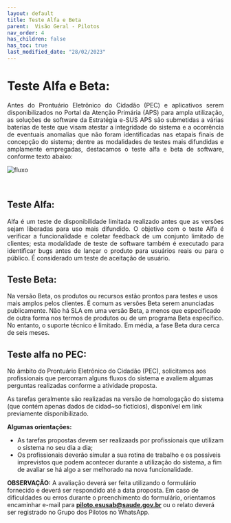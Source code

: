 ```yaml
---
layout: default
title: Teste Alfa e Beta
parent:  Visão Geral - Pilotos
nav_order: 4
has_children: false
has_toc: true
last_modified_date: "28/02/2023"
---
```


# Teste Alfa e Beta:

<p style="text-align:justify">Antes do Prontuário Eletrônico do Cidadão (PEC) e aplicativos serem disponibilizados no Portal da Atenção Primária (APS) para ampla utilização, as soluções de software da Estratégia e-SUS APS são submetidas a várias baterias de teste que visam atestar a integridade do sistema e a ocorrência de eventuais anomalias que não foram identificadas nas etapais finais de concepção do sistema; dentre as modalidades de testes mais difundidas e amplamente empregadas, destacamos o teste alfa e beta de software, conforme texto abaixo:</p>

![fluxo](./media/releases.PNG)

<br>

## Teste Alfa:

<p style="text-align:justify">Alfa é um teste de disponibilidade limitada realizado antes que as versões sejam liberadas para uso mais difundido. O objetivo com o teste Alfa é verificar a funcionalidade e coletar feedback de um conjunto limitado de clientes; esta modalidade de teste de software também é executado para identificar bugs antes de lançar o produto para usuários reais ou para o público. É considerado um teste de aceitação de usuário.

## Teste Beta:

Na versão Beta, os produtos ou recursos estão prontos para testes e usos mais amplos pelos clientes. É comum as versões Beta serem anunciadas publicamente. Não há SLA em uma versão Beta, a menos que especificado de outra forma nos termos de produtos ou de um programa Beta específico. No entanto, o suporte técnico é limitado. Em média, a fase Beta dura cerca de seis meses.

## Teste alfa no PEC:

No âmbito do Prontuário Eletrônico do Cidadão (PEC), solicitamos aos profissionais que percorram alguns fluxos do sistema e avaliem algumas perguntas realizadas conforme a atividade proposta.

As tarefas geralmente são realizadas na versão de homologação do sistema (que contém apenas dados de cidad~so fictícios), disponível em link previamente disponibilizado.

**Algumas orientações:**

* As tarefas propostas devem ser realizaads por profissionais que utilizam o sistema no seu dia a dia;
* Os profissionais deverão simular a sua rotina de trabalho e os possíveis imprevistos que podem acontecer durante a utilização do sistema, a fim de avaliar se há algo a ser melhorado na nova funcionalidade.

**OBSERVAÇÃO:** A avaliação deverá ser feita utilizando o formulário fornecido e deverá ser respondido até a data proposta. Em caso de dificuldades ou erros durante o preenchimento do formulário, orientamos encaminhar e-mail para **piloto.esusab@saude.gov.br** ou o relato deverá ser registrado no Grupo dos Pilotos no WhatsApp.


